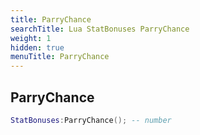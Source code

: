 ```yaml
---
title: ParryChance
searchTitle: Lua StatBonuses ParryChance
weight: 1
hidden: true
menuTitle: ParryChance
---
```

## ParryChance
```lua
StatBonuses:ParryChance(); -- number
```
